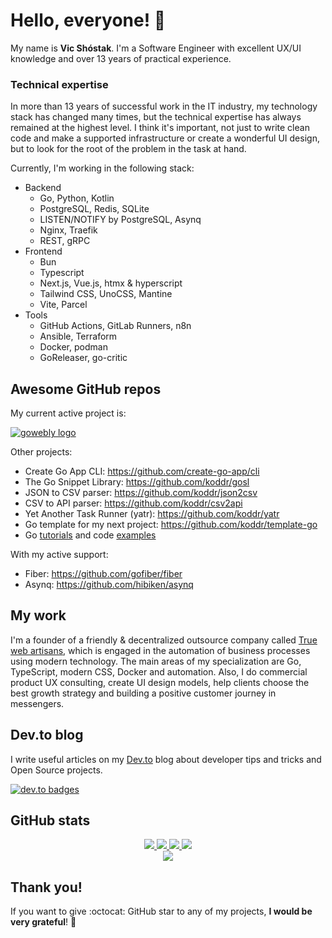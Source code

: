 # Hello, everyone! 👋

My name is **Vic Shóstak**. I'm a Software Engineer with excellent UX/UI knowledge and over 13 years of practical experience.

### Technical expertise

In more than 13 years of successful work in the IT industry, my technology stack has changed many times, but the technical expertise has always remained at the highest level. I think it's important, not just to write clean code and make a supported infrastructure or create a wonderful UI design, but to look for the root of the problem in the task at hand.

Currently, I'm working in the following stack:

- Backend
  - Go, Python, Kotlin
  - PostgreSQL, Redis, SQLite
  - LISTEN/NOTIFY by PostgreSQL, Asynq
  - Nginx, Traefik
  - REST, gRPC
- Frontend
  - Bun
  - Typescript
  - Next.js, Vue.js, htmx & hyperscript
  - Tailwind CSS, UnoCSS, Mantine
  - Vite, Parcel
- Tools
  - GitHub Actions, GitLab Runners, n8n
  - Ansible, Terraform
  - Docker, podman
  - GoReleaser, go-critic

## Awesome GitHub repos

My current active project is:

[![gowebly logo][gowebly_img_url]][gowebly_url]

Other projects:

- Create Go App CLI: https://github.com/create-go-app/cli
- The Go Snippet Library: https://github.com/koddr/gosl
- JSON to CSV parser: https://github.com/koddr/json2csv
- CSV to API parser: https://github.com/koddr/csv2api
- Yet Another Task Runner (yatr): https://github.com/koddr/yatr
- Go template for my next project: https://github.com/koddr/template-go
- Go [tutorials][repo_tutorials] and code [examples][repo_examples]

With my active support:

- Fiber: https://github.com/gofiber/fiber
- Asynq: https://github.com/hibiken/asynq

## My work

I'm a founder of a friendly & decentralized outsource company called [True web artisans][truewebartisans_url], which is engaged in the automation of business processes using modern technology. The main areas of my specialization are Go, TypeScript, modern CSS, Docker and automation. Also, I do commercial product UX consulting, create UI design models, help clients choose the best growth strategy and building a positive customer journey in messengers.

## Dev.to blog

I write useful articles on my [Dev.to][devto_url] blog about developer tips and tricks and Open Source projects.

[![dev.to badges][devto_badgets_img]][devto_url]

## GitHub stats

<p align="center">
  <a href="https://github.com/koddr">
    <img src="http://github-profile-summary-cards.vercel.app/api/cards/profile-details?username=koddr&theme=transparent" />
  </a>
  <a href="https://github.com/koddr">
    <img src="https://github-readme-streak-stats.herokuapp.com/?user=koddr&hide_border=true&card_width=338&theme=transparent" />
  </a>
  <a href="https://github.com/koddr">
    <img src="http://github-profile-summary-cards.vercel.app/api/cards/stats?username=koddr&theme=transparent" />
  </a>
  <a href="https://github.com/koddr">
    <img src="https://github-readme-stats.vercel.app/api/top-langs/?username=koddr&langs_count=10&exclude_repo=&hide=c,makefile,html,css,sass,nix,nunjucks,tsql,dockerfile,shell&card_width=699&hide_border=true&theme=transparent" />
  </a>
  <br/>
  <a href="https://github.com/koddr">
    <img src="https://komarev.com/ghpvc/?username=koddr&color=blue&style=flat" />
  </a>
</p>

## Thank you!

If you want to give :octocat: GitHub star to any of my projects, **I would be very grateful**! 🥰

<!-- Dev.to links -->

[devto_url]: https://dev.to/koddr
[devto_badgets_img]: https://user-images.githubusercontent.com/11155743/212004860-cbd54440-1707-4c38-859b-c3acd8eaac79.png

<!-- Repository links -->

[repo_tutorials]: https://github.com/koddr?tab=repositories&q=tutorial&type=public&language=go&sort=name
[repo_examples]: https://github.com/koddr?tab=repositories&q=example&type=public&language=go&sort=name

<!-- README links -->

[truewebartisans_url]: https://github.com/truewebartisans
[gowebly_url]: https://github.com/gowebly/gowebly
[gowebly_img_url]: https://github-production-user-asset-6210df.s3.amazonaws.com/11155743/271663181-55c80da2-30c6-45e7-a813-1ddc42764480.png
